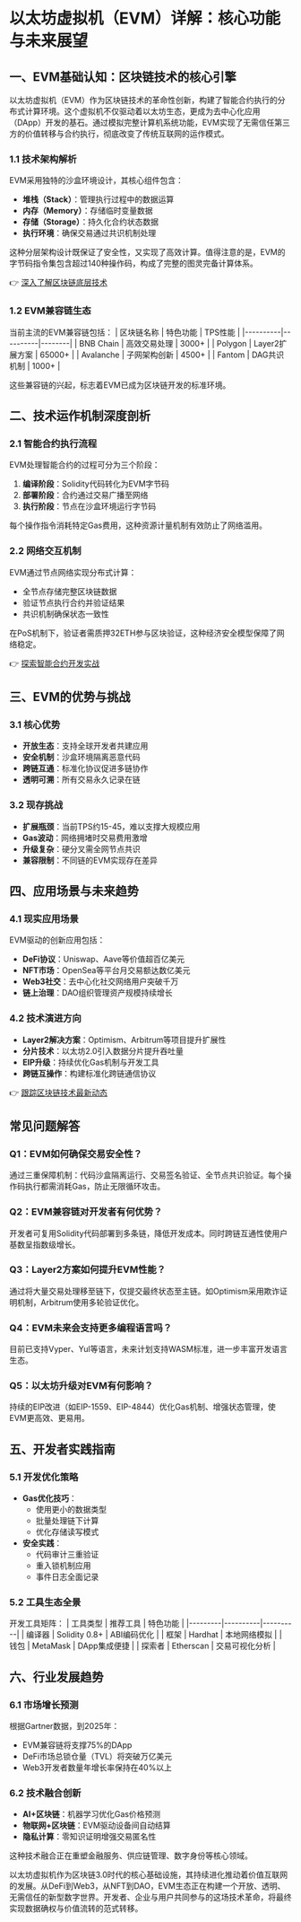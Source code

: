 # 以太坊虚拟机（EVM）详解：核心功能与未来展望

## 一、EVM基础认知：区块链技术的核心引擎

以太坊虚拟机（EVM）作为区块链技术的革命性创新，构建了智能合约执行的分布式计算环境。这个虚拟机不仅驱动着以太坊生态，更成为去中心化应用（DApp）开发的基石。通过模拟完整计算机系统功能，EVM实现了无需信任第三方的价值转移与合约执行，彻底改变了传统互联网的运作模式。

### 1.1 技术架构解析
EVM采用独特的沙盒环境设计，其核心组件包含：
- **堆栈（Stack）**：管理执行过程中的数据运算
- **内存（Memory）**：存储临时变量数据
- **存储（Storage）**：持久化合约状态数据
- **执行环境**：确保交易通过共识机制处理

这种分层架构设计既保证了安全性，又实现了高效计算。值得注意的是，EVM的字节码指令集包含超过140种操作码，构成了完整的图灵完备计算体系。

👉 [深入了解区块链底层技术](https://bit.ly/okx_welcome)

### 1.2 EVM兼容链生态
当前主流的EVM兼容链包括：
| 区块链名称 | 特色功能 | TPS性能 |
|----------|----------|--------|
| BNB Chain | 高效交易处理 | 3000+ |
| Polygon | Layer2扩展方案 | 65000+ |
| Avalanche | 子网架构创新 | 4500+ |
| Fantom | DAG共识机制 | 1000+ |

这些兼容链的兴起，标志着EVM已成为区块链开发的标准环境。

## 二、技术运作机制深度剖析

### 2.1 智能合约执行流程
EVM处理智能合约的过程可分为三个阶段：
1. **编译阶段**：Solidity代码转化为EVM字节码
2. **部署阶段**：合约通过交易广播至网络
3. **执行阶段**：节点在沙盒环境运行字节码

每个操作指令消耗特定Gas费用，这种资源计量机制有效防止了网络滥用。

### 2.2 网络交互机制
EVM通过节点网络实现分布式计算：
- 全节点存储完整区块链数据
- 验证节点执行合约并验证结果
- 共识机制确保状态一致性

在PoS机制下，验证者需质押32ETH参与区块验证，这种经济安全模型保障了网络稳定。

👉 [探索智能合约开发实战](https://bit.ly/okx_welcome)

## 三、EVM的优势与挑战

### 3.1 核心优势
- **开放生态**：支持全球开发者共建应用
- **安全机制**：沙盒环境隔离恶意代码
- **跨链互通**：标准化协议促进多链协作
- **透明可溯**：所有交易永久记录在链

### 3.2 现存挑战
- **扩展瓶颈**：当前TPS约15-45，难以支撑大规模应用
- **Gas波动**：网络拥堵时交易费用激增
- **升级复杂**：硬分叉需全网节点共识
- **兼容限制**：不同链的EVM实现存在差异

## 四、应用场景与未来趋势

### 4.1 现实应用场景
EVM驱动的创新应用包括：
- **DeFi协议**：Uniswap、Aave等价值超百亿美元
- **NFT市场**：OpenSea等平台月交易额达数亿美元
- **Web3社交**：去中心化社交网络用户突破千万
- **链上治理**：DAO组织管理资产规模持续增长

### 4.2 技术演进方向
- **Layer2解决方案**：Optimism、Arbitrum等项目提升扩展性
- **分片技术**：以太坊2.0引入数据分片提升吞吐量
- **EIP升级**：持续优化Gas机制与开发工具
- **跨链互操作**：构建标准化跨链通信协议

👉 [跟踪区块链技术最新动态](https://bit.ly/okx_welcome)

## 常见问题解答

### Q1：EVM如何确保交易安全性？
通过三重保障机制：代码沙盒隔离运行、交易签名验证、全节点共识验证。每个操作码执行都需消耗Gas，防止无限循环攻击。

### Q2：EVM兼容链对开发者有何优势？
开发者可复用Solidity代码部署到多条链，降低开发成本。同时跨链互通性使用户基数呈指数级增长。

### Q3：Layer2方案如何提升EVM性能？
通过将大量交易处理移至链下，仅提交最终状态至主链。如Optimism采用欺诈证明机制，Arbitrum使用多轮验证优化。

### Q4：EVM未来会支持更多编程语言吗？
目前已支持Vyper、Yul等语言，未来计划支持WASM标准，进一步丰富开发语言生态。

### Q5：以太坊升级对EVM有何影响？
持续的EIP改进（如EIP-1559、EIP-4844）优化Gas机制、增强状态管理，使EVM更高效、更易用。

## 五、开发者实践指南

### 5.1 开发优化策略
- **Gas优化技巧**：
  - 使用更小的数据类型
  - 批量处理链下计算
  - 优化存储读写模式
- **安全实践**：
  - 代码审计三重验证
  - 重入锁机制应用
  - 事件日志全面记录

### 5.2 工具生态全景
开发工具矩阵：
| 工具类型 | 推荐工具 | 特色功能 |
|---------|----------|----------|
| 编译器 | Solidity 0.8+ | ABI编码优化 |
| 框架 | Hardhat | 本地网络模拟 |
| 钱包 | MetaMask | DApp集成便捷 |
| 探索者 | Etherscan | 交易可视化分析 |

## 六、行业发展趋势

### 6.1 市场增长预测
根据Gartner数据，到2025年：
- EVM兼容链将支撑75%的DApp
- DeFi市场总锁仓量（TVL）将突破万亿美元
- Web3开发者数量年增长率保持在40%以上

### 6.2 技术融合创新
- **AI+区块链**：机器学习优化Gas价格预测
- **物联网+区块链**：EVM驱动设备间自动结算
- **隐私计算**：零知识证明增强交易匿名性

这种技术融合正在重塑金融服务、供应链管理、数字身份等核心领域。

以太坊虚拟机作为区块链3.0时代的核心基础设施，其持续进化推动着价值互联网的发展。从DeFi到Web3，从NFT到DAO，EVM生态正在构建一个开放、透明、无需信任的新型数字世界。开发者、企业与用户共同参与的这场技术革命，将最终实现数据确权与价值流转的范式转移。